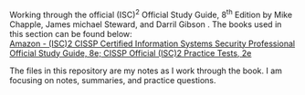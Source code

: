 Working through the official (ISC)<sup>2</sup> Official Study Guide, 8<sup>th</sup> Edition by Mike Chapple, James michael Steward, and Darril Gibson . 
The books used in this section can be found below: <br>
[Amazon - (ISC)2 CISSP Certified Information Systems Security Professional Official Study Guide, 8e; CISSP Official (ISC)2 Practice Tests, 2e](https://amzn.to/32H4ykn)


The files in this repository are my notes as I work through the book.
I am focusing on notes, summaries, and practice questions.
